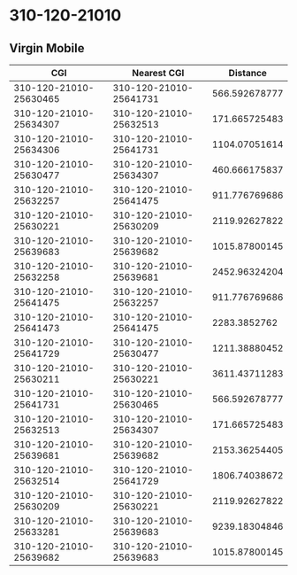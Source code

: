 # 310-120-21010
## Virgin Mobile


| CGI | Nearest CGI | Distance |
|-----|-------------|----------|
| 310-120-21010-25630465 | 310-120-21010-25641731 | 566.592678777 |
| 310-120-21010-25634307 | 310-120-21010-25632513 | 171.665725483 |
| 310-120-21010-25634306 | 310-120-21010-25641731 | 1104.07051614 |
| 310-120-21010-25630477 | 310-120-21010-25634307 | 460.666175837 |
| 310-120-21010-25632257 | 310-120-21010-25641475 | 911.776769686 |
| 310-120-21010-25630221 | 310-120-21010-25630209 | 2119.92627822 |
| 310-120-21010-25639683 | 310-120-21010-25639682 | 1015.87800145 |
| 310-120-21010-25632258 | 310-120-21010-25639681 | 2452.96324204 |
| 310-120-21010-25641475 | 310-120-21010-25632257 | 911.776769686 |
| 310-120-21010-25641473 | 310-120-21010-25641475 | 2283.3852762 |
| 310-120-21010-25641729 | 310-120-21010-25630477 | 1211.38880452 |
| 310-120-21010-25630211 | 310-120-21010-25630221 | 3611.43711283 |
| 310-120-21010-25641731 | 310-120-21010-25630465 | 566.592678777 |
| 310-120-21010-25632513 | 310-120-21010-25634307 | 171.665725483 |
| 310-120-21010-25639681 | 310-120-21010-25639682 | 2153.36254405 |
| 310-120-21010-25632514 | 310-120-21010-25641729 | 1806.74038672 |
| 310-120-21010-25630209 | 310-120-21010-25630221 | 2119.92627822 |
| 310-120-21010-25633281 | 310-120-21010-25639683 | 9239.18304846 |
| 310-120-21010-25639682 | 310-120-21010-25639683 | 1015.87800145 |
